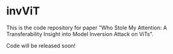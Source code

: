 # invViT

This is the code repository for paper "Who Stole My Attention: A Transferability Insight into Model Inversion Attack on ViTs".

Code will be released soon!
